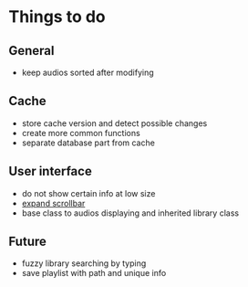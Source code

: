 # Things to do
  
## General
- keep audios sorted after modifying

## Cache
- store cache version and detect possible changes
- create more common functions
- separate database part from cache
  
## User interface
- do not show certain info at low size
- [expand scrollbar](https://stackoverflow.com/a/23677355/7057528)
- base class to audios displaying and inherited library class

## Future
- fuzzy library searching by typing
- save playlist with path and unique info